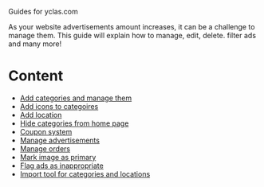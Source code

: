 
Guides for yclas.com

As your website advertisements amount increases, it can be a challenge to manage them. This guide will explain how to manage, edit, delete. filter ads and many more!

# Content
* [Add categories and manage them](Classifieds-how-to-add-new-categories-and-manage-them.md)
* [Add icons to categoires](Classifieds-add-icons-to-categoires.md)
* [Add location](Classifieds-add-location.md)
* [Hide categories from home page](Classifieds-hide-categories.md)
* [Coupon system](Classifieds-coupon-system.md)
* [Manage advertisements](Classifieds-manage-advertisements.md)
* [Manage orders](Classifiedes-how-to-manage-orders.md)
* [Mark image as primary](Classifieds-mark-image-as-primary.md)
* [Flag ads as inappropriate](Classifieds-flag-ads-as-inappropriate.md)
* [Import tool for categories and locations](Classifieds-how-to-import-tool-for-categories-and-location.md)




